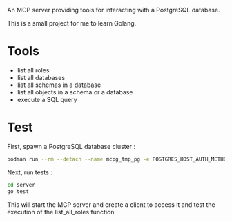 An MCP server providing tools for interacting with a PostgreSQL database.

This is a small project for me to learn Golang.

# Tools

- list all roles
- list all databases
- list all schemas in a database
- list all objects in a schema or a database
- execute a SQL query

# Test

First, spawn a PostgreSQL database cluster :

~~~bash
podman run --rm --detach --name mcpg_tmp_pg -e POSTGRES_HOST_AUTH_METHOD=trust -p 5432:5432 postgres
~~~

Next, run tests :

~~~bash
cd server
go test
~~~

This will start the MCP server and create a client to access it and test the execution of the list_all_roles function

